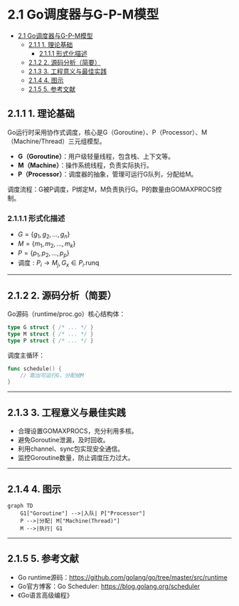 # 2.1 Go调度器与G-P-M模型

<!-- TOC START -->
- [2.1 Go调度器与G-P-M模型](#go调度器与g-p-m模型)
  - [2.1.1 1. 理论基础](#1-理论基础)
    - [2.1.1.1 形式化描述](#形式化描述)
  - [2.1.2 2. 源码分析（简要）](#2-源码分析（简要）)
  - [2.1.3 3. 工程意义与最佳实践](#3-工程意义与最佳实践)
  - [2.1.4 4. 图示](#4-图示)
  - [2.1.5 5. 参考文献](#5-参考文献)
<!-- TOC END -->














## 2.1.1 1. 理论基础

Go运行时采用协作式调度，核心是G（Goroutine）、P（Processor）、M（Machine/Thread）三元组模型。

- **G（Goroutine）**：用户级轻量线程，包含栈、上下文等。
- **M（Machine）**：操作系统线程，负责实际执行。
- **P（Processor）**：调度器的抽象，管理可运行G队列，分配给M。

调度流程：G被P调度，P绑定M，M负责执行G。P的数量由GOMAXPROCS控制。

### 2.1.1.1 形式化描述

- $G = \{g_1, g_2, \ldots, g_n\}$
- $M = \{m_1, m_2, \ldots, m_k\}$
- $P = \{p_1, p_2, \ldots, p_p\}$
- $\text{调度}: P_i \to M_j, G_x \in P_i.\text{runq}$

---

## 2.1.2 2. 源码分析（简要）

Go源码（runtime/proc.go）核心结构体：

```go
type G struct { /* ... */ }
type M struct { /* ... */ }
type P struct { /* ... */ }
```

调度主循环：

```go
func schedule() {
    // 取出可运行G，分配给M
}
```

---

## 2.1.3 3. 工程意义与最佳实践

- 合理设置GOMAXPROCS，充分利用多核。
- 避免Goroutine泄漏，及时回收。
- 利用channel、sync包实现安全通信。
- 监控Goroutine数量，防止调度压力过大。

---

## 2.1.4 4. 图示

```mermaid
graph TD
    G1["Goroutine"] -->|入队| P["Processor"]
    P -->|分配| M["Machine(Thread)"]
    M -->|执行| G1
```

---

## 2.1.5 5. 参考文献

- Go runtime源码：<https://github.com/golang/go/tree/master/src/runtime>
- Go官方博客：Go Scheduler: <https://blog.golang.org/scheduler>
- 《Go语言高级编程》

